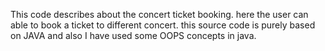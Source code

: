 This code describes about the concert ticket booking. here the user can able to book a ticket to different concert. this source code is purely based on JAVA and also I have used some OOPS concepts in java.
